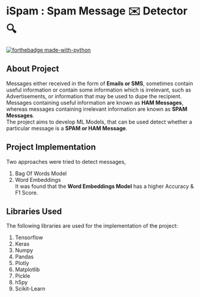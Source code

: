 # iSpam : Spam Message :envelope: Detector :mag:
[![forthebadge made-with-python](http://ForTheBadge.com/images/badges/made-with-python.svg)](https://www.python.org/)
## About Project
Messages either received in the form of **Emails or SMS**, sometimes contain useful information or contain some information which is irrelevant, such as Advertisements, or information that may be used to dupe the recipient.<br>
Messages containing useful information are known as **HAM Messages**, whereas messages containing irrelevant information are known as **SPAM Messages**.<br>
The project aims to develop ML Models, that can be used detect whether a particular message is a **SPAM or HAM Message**.<br>
## Project Implementation
Two approaches were tried to detect messages,
1. Bag Of Words Model
2. Word Embeddings<br>
It was found that the **Word Embeddings Model** has a higher Accuracy & F1 Score.
## Libraries Used
The following libraries are used for the implementation of the project:
1. Tensorflow
2. Keras
3. Numpy
4. Pandas
5. Plotly
6. Matplotlib
7. Pickle
8. h5py
9. Scikit-Learn
